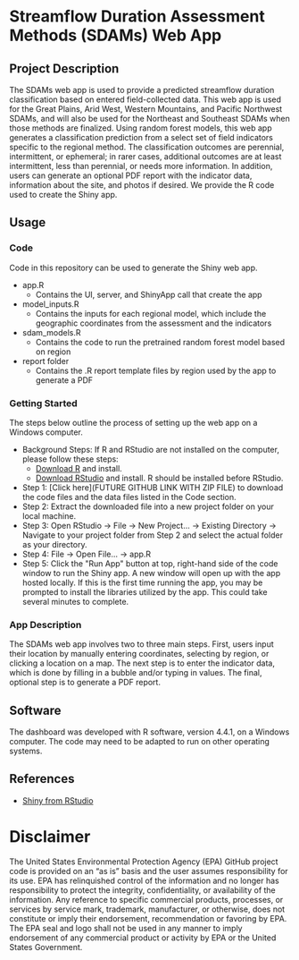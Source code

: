 # Streamflow Duration Assessment Methods (SDAMs) Web App

## Project Description
The SDAMs web app is used to provide a predicted streamflow duration classification based on entered field-collected data. This web app is used for the Great Plains, Arid West, Western Mountains, and Pacific Northwest SDAMs, and will also be used for the Northeast and Southeast SDAMs when those methods are finalized. Using random forest models, this web app generates a classification prediction from a select set of field indicators specific to the regional method. The classification outcomes are perennial, intermittent, or ephemeral; in rarer cases, additional outcomes are at least intermittent, less than perennial, or needs more information. In addition, users can generate an optional PDF report with the indicator data, information about the site, and photos if desired. We provide the R code used to create the Shiny app.
## Usage
### Code
Code in this repository can be used to generate the Shiny web app. 
* app.R
  * Contains the UI, server, and ShinyApp call that create the app
* model_inputs.R
  * Contains the inputs for each regional model, which include the geographic coordinates from the assessment and the indicators 
* sdam_models.R
  * Contains the code to run the pretrained random forest model based on region
* report folder
  * Contains the .R report template files by region used by the app to generate a PDF 
  
### Getting Started
The steps below outline the process of setting up the web app on a Windows computer. 
* Background Steps: If R and RStudio are not installed on the computer, please follow these steps:
	* [Download R](https://www.r-project.org/) and install.
	* [Download RStudio](https://posit.co/) and install. R should be installed before RStudio.
* Step 1: [Click here](FUTURE GITHUB LINK WITH ZIP FILE) to download the code files and the data files listed in the Code section.
* Step 2: Extract the downloaded file into a new project folder on your local machine.
* Step 3: Open RStudio -> File -> New Project... -> Existing Directory -> Navigate to your project folder from Step 2 and select the actual folder as your directory.
* Step 4: File -> Open File... -> app.R
* Step 5: Click the "Run App" button at top, right-hand side of the code window to run the Shiny app.  A new window will open up with the app hosted locally.  If this is the first time running the app, you may be prompted to install the libraries utilized by the app.  This could take several minutes to complete.

### App Description
The SDAMs web app involves two to three main steps. First, users input their location by manually entering coordinates, selecting by region, or clicking a location on a map. The next step is to enter the indicator data, which is done by filling in a bubble and/or typing in values. The final, optional step is to generate a PDF report. 


## Software
The dashboard was developed with R software, version 4.4.1, on a Windows computer.  The code may need to be adapted to run on other operating systems.

## References
* [Shiny from RStudio](https://shiny.rstudio.com/)


# Disclaimer 
The United States Environmental Protection Agency (EPA) GitHub project code is provided on an “as is” basis and the user assumes responsibility for its use. EPA has relinquished control of the information and no longer has responsibility to protect the integrity, confidentiality, or availability of the information. Any reference to specific commercial products, processes, or services by service mark, trademark, manufacturer, or otherwise, does not constitute or imply their endorsement, recommendation or favoring by EPA. The EPA seal and logo shall not be used in any manner to imply endorsement of any commercial product or activity by EPA or the United States Government.